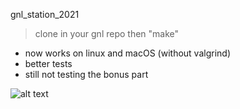 gnl_station_2021

> clone in your gnl repo then "make"

- now works on linux and macOS (without valgrind)
- better tests
- still not testing the bonus part

![alt text](https://i.imgur.com/JLAlL16.png)


